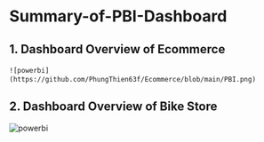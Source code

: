 # Summary-of-PBI-Dashboard

## 1. Dashboard Overview of Ecommerce
    ![powerbi](https://github.com/PhungThien63f/Ecommerce/blob/main/PBI.png)

## 2. Dashboard Overview of Bike Store
   ![powerbi]([https://github.com/PhungThien63f/BikeStores/blob/main/images/BikeStore-4.png](https://github.com/PhungThien63f/Ecommerce/blob/main/PBI.png))
